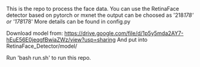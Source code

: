 This is the repo to process the face data. 
You can use the RetinaFace detector based on pytorch or mxnet
the output can be choosed as '218*178' or '178*178'
More details can be found in config.py

Download model from: https://drive.google.com/file/d/1p5y5mda2AY7-hEuE56E0jeqgfBwiaZWz/view?usp=sharing
And put into RetinaFace_Detector/model/

Run 'bash run.sh' to run this repo.